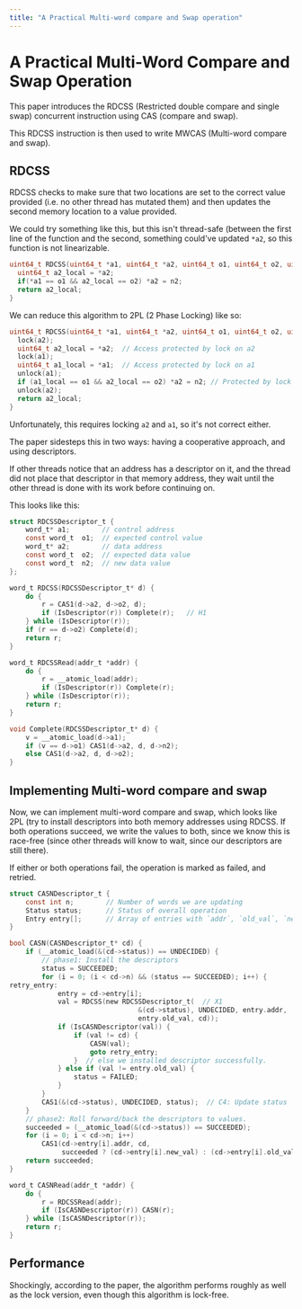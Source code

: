 ```yaml
---
title: "A Practical Multi-word compare and Swap operation"
---
```


# A Practical Multi-Word Compare and Swap Operation

This paper introduces the RDCSS (Restricted double compare and single
swap) concurrent instruction using CAS (compare and swap).

This RDCSS instruction is then used to write MWCAS (Multi-word compare
and swap).

## RDCSS

RDCSS checks to make sure that two locations are set to the correct
value provided (i.e. no other thread has mutated them) and then updates
the second memory location to a value provided.

We could try something like this, but this isn't thread-safe (between
the first line of the function and the second, something could've
updated `*a2`, so this function is not linearizable.

```c
uint64_t RDCSS(uint64_t *a1, uint64_t *a2, uint64_t o1, uint64_t o2, uint64_t n2) {
  uint64_t a2_local = *a2;
  if(*a1 == o1 && a2_local == o2) *a2 = n2;
  return a2_local;
}
```

We can reduce this algorithm to 2PL (2 Phase Locking) like so:

```c
uint64_t RDCSS(uint64_t *a1, uint64_t *a2, uint64_t o1, uint64_t o2, uint64_t n2) {
  lock(a2);
  uint64_t a2_local = *a2;  // Access protected by lock on a2
  lock(a1);
  uint64_t a1_local = *a1;  // Access protected by lock on a1
  unlock(a1);
  if (a1_local == o1 && a2_local == o2) *a2 = n2; // Protected by lock on a2
  unlock(a2);
  return a2_local;
}
```

Unfortunately, this requires locking `a2` and `a1`, so it's not correct
either.

The paper sidesteps this in two ways: having a cooperative approach, and
using descriptors.

If other threads notice that an address has a descriptor on it, and the
thread did not place that descriptor in that memory address, they wait
until the other thread is done with its work before continuing on.

This looks like this:

```c
struct RDCSSDescriptor_t {
    word_t* a1;        // control address
    const word_t  o1;  // expected control value
    word_t* a2;        // data address
    const word_t  o2;  // expected data value
    const word_t  n2;  // new data value
};

word_t RDCSS(RDCSSDescriptor_t* d) {
    do {
        r = CAS1(d->a2, d->o2, d);
        if (IsDescriptor(r)) Complete(r);   // H1
    } while (IsDescriptor(r));
    if (r == d->o2) Complete(d);
    return r;
}

word_t RDCSSRead(addr_t *addr) {
    do {
        r = __atomic_load(addr);
        if (IsDescriptor(r)) Complete(r);
    } while (IsDescriptor(r));
    return r;
}

void Complete(RDCSSDescriptor_t* d) {
    v = __atomic_load(d->a1);
    if (v == d->o1) CAS1(d->a2, d, d->n2);
    else CAS1(d->a2, d, d->o2);
}
```

## Implementing Multi-word compare and swap

Now, we can implement multi-word compare and swap, which looks like 2PL
(try to install descriptors into both memory addresses using RDCSS. If
both operations succeed, we write the values to both, since we know this
is race-free (since other threads will know to wait, since our
descriptors are still there).

If either or both operations fail, the operation is marked as failed,
and retried.

```c
struct CASNDescriptor_t {
    const int n;        // Number of words we are updating
    Status status;      // Status of overall operation
    Entry entry[];      // Array of entries with `addr`, `old_val`, `new_val`
}

bool CASN(CASNDescriptor_t* cd) {
    if (__atomic_load(&(cd->status)) == UNDECIDED) {
        // phase1: Install the descriptors
        status = SUCCEEDED;
        for (i = 0; (i < cd->n) && (status == SUCCEEDED); i++) {
retry_entry:
            entry = cd->entry[i];
            val = RDCSS(new RDCSSDescriptor_t(  // X1
                                &(cd->status), UNDECIDED, entry.addr,
                                entry.old_val, cd));
            if (IsCASNDescriptor(val)) {
                if (val != cd) {
                    CASN(val);
                    goto retry_entry;
                }  // else we installed descriptor successfully.
            } else if (val != entry.old_val) {
                status = FAILED;
            }
        }
        CAS1(&(cd->status), UNDECIDED, status);  // C4: Update status
    }
    // phase2: Roll forward/back the descriptors to values.
    succeeded = (__atomic_load(&(cd->status)) == SUCCEEDED);
    for (i = 0; i < cd->n; i++)
        CAS1(cd->entry[i].addr, cd,
             succeeded ? (cd->entry[i].new_val) : (cd->entry[i].old_val));
    return succeeded;
}

word_t CASNRead(addr_t *addr) {
    do {
        r = RDCSSRead(addr);
        if (IsCASNDescriptor(r)) CASN(r);
    } while (IsCASNDescriptor(r));
    return r;
}
```

## Performance

Shockingly, according to the paper, the algorithm performs roughly as
well as the lock version, even though this algorithm is lock-free.
